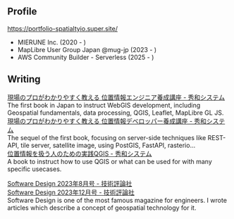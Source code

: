 ## Profile

https://portfolio-spatialtyio.super.site/

- MIERUNE Inc. (2020 - )
- MapLibre User Group Japan @mug-jp (2023 - )
- AWS Community Builder - Serverless (2025 - )

## Writing

[現場のプロがわかりやすく教える 位置情報エンジニア養成講座 - 秀和システム](https://www.shuwasystem.co.jp/book/9784798068923.html)  
The first book in Japan to instruct WebGIS development, including Geospatial fundamentals, data processing, QGIS, Leaflet, MapLibre GL JS.  
[現場のプロがわかりやすく教える 位置情報デベロッパー養成講座 - 秀和システム](https://www.shuwasystem.co.jp/book/9784798072241.html)  
The sequel of the first book, focusing on server-side techniques like REST-API, tile server, satellite image, using PostGIS, FastAPI, rasterio...  
[位置情報を扱う人のための実践QGIS - 秀和システム](https://www.shuwasystem.co.jp/book/9784798074726.html)  
A book to instruct how to use QGIS or what can be used for with many specific usecases.



[Software Design 2023年8月号 - 技術評論社](https://gihyo.jp/magazine/SD/archive/2023/202308)  
[Software Design 2023年12月号 - 技術評論社](https://gihyo.jp/magazine/SD/archive/2023/202312)  
Software Design is one of the most famous magazine for engineers. I wrote articles which describe a concept of geospatial technology for it.
